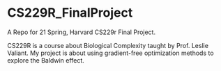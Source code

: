# CS229R_FinalProject

A Repo for 21 Spring, Harvard CS229r Final Project.

CS229R is a course about Biological Complexity taught by Prof. Leslie Valiant. My project is about using gradient-free optimization methods to explore the Baldwin effect. 
